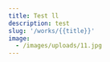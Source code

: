 ```yaml
---
title: Test ll
description: test
slug: '/works/{{title}}'
image:
  - /images/uploads/11.jpg
---
```


